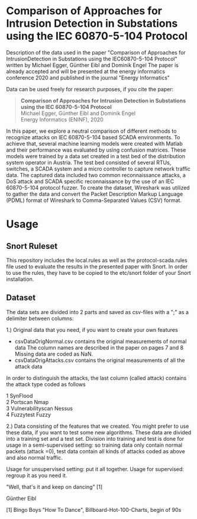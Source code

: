 # Comparison of Approaches for Intrusion Detection in Substations using the IEC 60870-5-104 Protocol

Description of the data used in the paper "Comparison of Approaches for IntrusionDetection in Substations using the IEC60870-5-104 Protocol"
written by Michael Egger, Günther Eibl and Dominik Engel
The paper is already accepted and will be presented at the energy informatics conference 2020 and published in the journal "Energy Informatics"

Data can be used freely for research purposes, if you cite the paper:

> **Comparison of Approaches for Intrusion Detection in Substations <br>
> using the IEC 60870-5-104 Protocol** <br>
> Michael Egger, Günther Eibl and Dominik Engel <br>
> Energy Informatics (ENINF), 2020

In this paper, we explore a neutral comparison of different methods to recognize attacks on IEC 60870-5-104 based SCADA environments. To achieve that, several machine learning models were created with Matlab and their performance was evaluated by using confusion matrices. These models were trained by a data set created in a test bed of the distribution system operator in Austria. The test bed consisted of several RTUs, switches, a SCADA system and a micro controller to capture network traffic data. The captured data included  two common reconnaissance attacks, a DoS attack and SCADA specific reconnaissance by the use of an IEC 60870-5-104 protocol fuzzer. To create the dataset, Wireshark was utilized to gather the data and convert the Packet Description Markup Language (PDML) format of Wireshark to Comma-Separated Values (CSV) format.

# Usage

## Snort Ruleset
This repository includes the local.rules as well as the protocol-scada.rules file used to evaluate the results in the presented paper with Snort.
In order to use the rules, they have to be copied to the etc/snort folder of your Snort installation.

## Dataset
The data sets are divided into 2 parts and saved as csv-files with a ";" as a delimiter between columns:

1.) Original data that you need, if you want to create your own features
- csvDataOrigNormal.csv contains the original measurements of normal data
The column names are described in the paper on pages 7 and 8
Missing data are coded as NaN.
- csvDataOrigAttacks.csv contains the original measurements of all the attack data

In order to distinguish the attacks, the last column (called attack) contains the attack type coded as follows

1	SynFlood <br>
2	Portscan Nmap <br>
3 Vulnerabilityscan Nessus <br>
4	Fuzzytest Fuzzy <br>

2.) Data consisting of the features that we created. You might prefer to use these data, if you want to test some new algorithms.
These data are divided into a training set and a test set.
Division into training and test is done for usage in a semi-supervised setting: so training data only contain normal packets (attack =0), test data contain all kinds of attacks coded as above and also normal traffic.

Usage for unsupervised setting: put it all together.
Usage for supervised: regroup it as you need it.

"Well, that's it and keep on dancing" [1]

Günther Eibl

[1] Bingo Boys "How To Dance",  Billboard-Hot-100-Charts, begin of 90s
